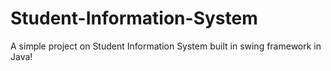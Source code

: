 # Student-Information-System
A simple project on Student Information System built in swing framework in Java!
